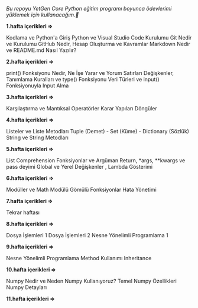*Bu repoyu YetGen Core Python eğitim programı boyunca ödevlerimi yüklemek için kullanacağım.🚀*

**1.hafta içerikleri =>**

Kodlama ve Python'a Giriş
Python ve Visual Studio Code Kurulumu
Git Nedir ve Kurulumu
GitHub Nedir, Hesap Oluşturma ve Kavramlar
Markdown Nedir ve README.md Nasıl Yazılır?

**2.hafta içerikleri =>**

print() Fonksiyonu Nedir, Ne İşe Yarar ve Yorum Satırları
Değişkenler, Tanımlama Kuralları ve type() Fonksiyonu
Veri Türleri ve input() Fonksiyonuyla Input Alma

**3.hafta içerikleri =>**

Karşılaştırma ve Mantıksal Operatörler
Karar Yapıları
Döngüler

**4.hafta içerikleri =>**

Listeler ve Liste Metodları
Tuple (Demet) - Set (Küme) - Dictionary (Sözlük)
String ve String Metodları

**5.hafta içerikleri =>**

List Comprehension
Fonksiyonlar ve Argüman 
Return, *args, **kwargs ve pass deyimi
Global ve Yerel Değişkenler , Lambda Gösterimi

**6.hafta içerikleri =>**

Modüller ve Math Modülü
Gömülü Fonksiyonlar
Hata Yönetimi

**7.hafta içerikleri =>**

Tekrar haftası

**8.hafta içerikleri =>**

Dosya İşlemleri 1
Dosya İşlemleri 2
Nesne Yönelimli Programlama 1

**9.hafta içerikleri =>**

Nesne Yönelimli Programlama Method Kullanımı
Inheritance

**10.hafta içerikleri =>**

Numpy Nedir ve Neden Numpy Kullanıyoruz?
Temel Numpy Özellikleri
Numpy Detayları

**11.hafta içerikleri =>**



